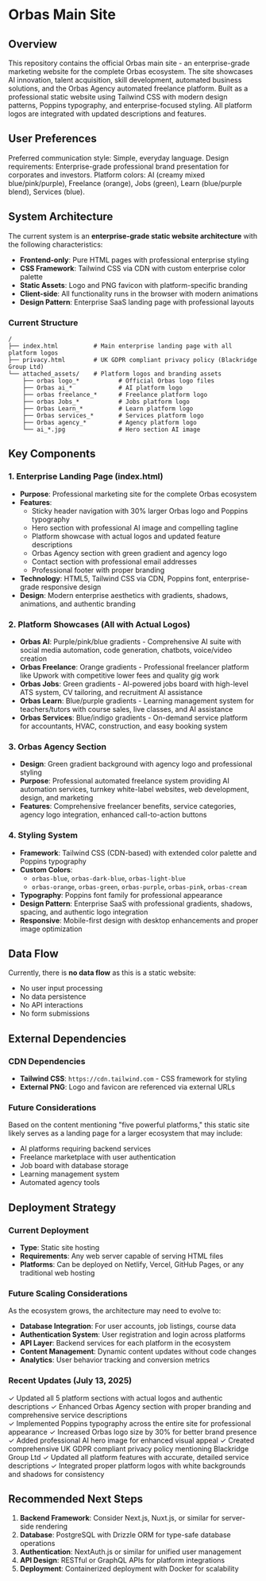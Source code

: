# Orbas Main Site

## Overview

This repository contains the official Orbas main site - an enterprise-grade marketing website for the complete Orbas ecosystem. The site showcases AI innovation, talent acquisition, skill development, automated business solutions, and the Orbas Agency automated freelance platform. Built as a professional static website using Tailwind CSS with modern design patterns, Poppins typography, and enterprise-focused styling. All platform logos are integrated with updated descriptions and features.

## User Preferences

Preferred communication style: Simple, everyday language.
Design requirements: Enterprise-grade professional brand presentation for corporates and investors.
Platform colors: AI (creamy mixed blue/pink/purple), Freelance (orange), Jobs (green), Learn (blue/purple blend), Services (blue).

## System Architecture

The current system is an **enterprise-grade static website architecture** with the following characteristics:

- **Frontend-only**: Pure HTML pages with professional enterprise styling
- **CSS Framework**: Tailwind CSS via CDN with custom enterprise color palette
- **Static Assets**: Logo and PNG favicon with platform-specific branding
- **Client-side**: All functionality runs in the browser with modern animations
- **Design Pattern**: Enterprise SaaS landing page with professional layouts

### Current Structure
```
/
├── index.html          # Main enterprise landing page with all platform logos
├── privacy.html        # UK GDPR compliant privacy policy (Blackridge Group Ltd)
└── attached_assets/    # Platform logos and branding assets
    ├── orbas logo_*           # Official Orbas logo files
    ├── Orbas ai_*             # AI platform logo
    ├── orbas freelance_*      # Freelance platform logo  
    ├── orbas Jobs_*           # Jobs platform logo
    ├── Orbas Learn_*          # Learn platform logo
    ├── Orbas services_*       # Services platform logo
    ├── Orbas agency_*         # Agency platform logo
    └── ai_*.jpg               # Hero section AI image
```

## Key Components

### 1. Enterprise Landing Page (index.html)
- **Purpose**: Professional marketing site for the complete Orbas ecosystem
- **Features**: 
  - Sticky header navigation with 30% larger Orbas logo and Poppins typography
  - Hero section with professional AI image and compelling tagline
  - Platform showcase with actual logos and updated feature descriptions
  - Orbas Agency section with green gradient and agency logo
  - Contact section with professional email addresses
  - Professional footer with proper branding
- **Technology**: HTML5, Tailwind CSS via CDN, Poppins font, enterprise-grade responsive design
- **Design**: Modern enterprise aesthetics with gradients, shadows, animations, and authentic branding

### 2. Platform Showcases (All with Actual Logos)
- **Orbas AI**: Purple/pink/blue gradients - Comprehensive AI suite with social media automation, code generation, chatbots, voice/video creation
- **Orbas Freelance**: Orange gradients - Professional freelancer platform like Upwork with competitive lower fees and quality gig work
- **Orbas Jobs**: Green gradients - AI-powered jobs board with high-level ATS system, CV tailoring, and recruitment AI assistance
- **Orbas Learn**: Blue/purple gradients - Learning management system for teachers/tutors with course sales, live classes, and AI assistance
- **Orbas Services**: Blue/indigo gradients - On-demand service platform for accountants, HVAC, construction, and easy booking system

### 3. Orbas Agency Section
- **Design**: Green gradient background with agency logo and professional styling
- **Purpose**: Professional automated freelance system providing AI automation services, turnkey white-label websites, web development, design, and marketing
- **Features**: Comprehensive freelancer benefits, service categories, agency logo integration, enhanced call-to-action buttons

### 4. Styling System
- **Framework**: Tailwind CSS (CDN-based) with extended color palette and Poppins typography
- **Custom Colors**: 
  - `orbas-blue`, `orbas-dark-blue`, `orbas-light-blue`
  - `orbas-orange`, `orbas-green`, `orbas-purple`, `orbas-pink`, `orbas-cream`
- **Typography**: Poppins font family for professional appearance
- **Design Pattern**: Enterprise SaaS with professional gradients, shadows, spacing, and authentic logo integration
- **Responsive**: Mobile-first design with desktop enhancements and proper image optimization

## Data Flow

Currently, there is **no data flow** as this is a static website:
- No user input processing
- No data persistence
- No API interactions
- No form submissions

## External Dependencies

### CDN Dependencies
- **Tailwind CSS**: `https://cdn.tailwind.com` - CSS framework for styling
- **External PNG**: Logo and favicon are referenced via external URLs

### Future Considerations
Based on the content mentioning "five powerful platforms," this static site likely serves as a landing page for a larger ecosystem that may include:
- AI platforms requiring backend services
- Freelance marketplace with user authentication
- Job board with database storage
- Learning management system
- Automated agency tools

## Deployment Strategy

### Current Deployment
- **Type**: Static site hosting
- **Requirements**: Any web server capable of serving HTML files
- **Platforms**: Can be deployed on Netlify, Vercel, GitHub Pages, or any traditional web hosting

### Future Scaling Considerations
As the ecosystem grows, the architecture may need to evolve to:
- **Database Integration**: For user accounts, job listings, course data
- **Authentication System**: User registration and login across platforms
- **API Layer**: Backend services for each platform in the ecosystem
- **Content Management**: Dynamic content updates without code changes
- **Analytics**: User behavior tracking and conversion metrics

### Recent Updates (July 13, 2025)
✓ Updated all 5 platform sections with actual logos and authentic descriptions
✓ Enhanced Orbas Agency section with proper branding and comprehensive service descriptions  
✓ Implemented Poppins typography across the entire site for professional appearance
✓ Increased Orbas logo size by 30% for better brand presence
✓ Added professional AI hero image for enhanced visual appeal
✓ Created comprehensive UK GDPR compliant privacy policy mentioning Blackridge Group Ltd
✓ Updated all platform features with accurate, detailed service descriptions
✓ Integrated proper platform logos with white backgrounds and shadows for consistency

## Recommended Next Steps
1. **Backend Framework**: Consider Next.js, Nuxt.js, or similar for server-side rendering
2. **Database**: PostgreSQL with Drizzle ORM for type-safe database operations
3. **Authentication**: NextAuth.js or similar for unified user management
4. **API Design**: RESTful or GraphQL APIs for platform integrations
5. **Deployment**: Containerized deployment with Docker for scalability